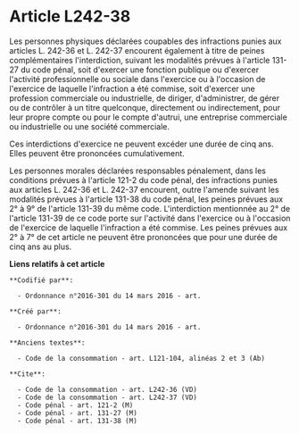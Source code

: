 # Article L242-38

Les personnes physiques déclarées coupables des infractions punies aux articles L. 242-36 et L. 242-37 encourent également à
titre de peines complémentaires l'interdiction, suivant les modalités prévues à l'article 131-27 du code pénal, soit
d'exercer une fonction publique ou d'exercer l'activité professionnelle ou sociale dans l'exercice ou à l'occasion de
l'exercice de laquelle l'infraction a été commise, soit d'exercer une profession commerciale ou industrielle, de diriger,
d'administrer, de gérer ou de contrôler à un titre quelconque, directement ou indirectement, pour leur propre compte ou pour
le compte d'autrui, une entreprise commerciale ou industrielle ou une société commerciale. 

Ces interdictions d'exercice ne peuvent excéder une durée de cinq ans. Elles peuvent être prononcées cumulativement. 

Les personnes morales déclarées responsables pénalement, dans les conditions prévues à l'article 121-2 du code pénal, des
infractions punies aux articles L. 242-36 et L. 242-37 encourent, outre l'amende suivant les modalités prévues à l'article
131-38 du code pénal, les peines prévues aux 2° à 9° de l'article 131-39 du même code. L'interdiction mentionnée au 2° de
l'article 131-39 de ce code porte sur l'activité dans l'exercice ou à l'occasion de l'exercice de laquelle l'infraction a été
commise. Les peines prévues aux 2° à 7° de cet article ne peuvent être prononcées que pour une durée de cinq ans au plus.

**Liens relatifs à cet article**

	**Codifié par**:

	  - Ordonnance n°2016-301 du 14 mars 2016 - art.

	**Créé par**:

	  - Ordonnance n°2016-301 du 14 mars 2016 - art.

	**Anciens textes**:

	  - Code de la consommation - art. L121-104, alinéas 2 et 3 (Ab)

	**Cite**:

	  - Code de la consommation - art. L242-36 (VD)
	  - Code de la consommation - art. L242-37 (VD)
	  - Code pénal - art. 121-2 (M)
	  - Code pénal - art. 131-27 (M)
	  - Code pénal - art. 131-38 (M)
